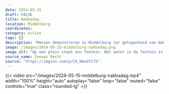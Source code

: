 ```yaml
---
date: 2024-05-15
draft: FALSE
title: Nakbadag
location: Middelburg
coordinates: 
category: acties
tags: []
description: "Mensen demonstreren in Middelburg ter gelegenheid van Nakbadag."
image: /images/2024-05-15-middelburg-nakbadag.png
image_alt: "Op een plein staat een fontein. Het water in de fontein is rood gekleurd. Aan de rand van de fontein liggen beelden die bebloede kinderlijkjes in lijkzakken voorstellen. Ook liggen er Palestijnse vlaggen, posters en borden."
source_name: Zeeuws Recht
source: "https://imginn.com/p/C6_H6aVtC75"
---
```

{{< video src="/images/2024-05-15-middelburg-nakbadag.mp4" width="100%" height="auto" autoplay="false" loop="false" muted="false" controls="true" class="rounded-lg" >}}